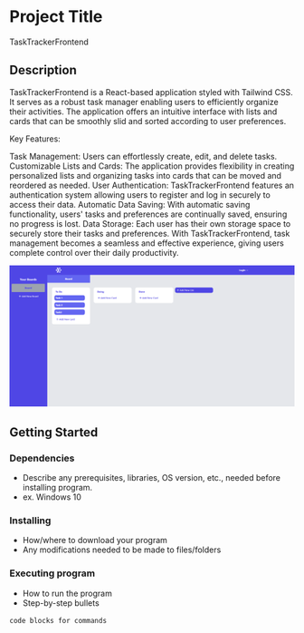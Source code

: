 # Project Title
TaskTrackerFrontend

## Description

TaskTrackerFrontend is a React-based application styled with Tailwind CSS. It serves as a robust task manager enabling users to efficiently organize their activities. The application offers an intuitive interface with lists and cards that can be smoothly slid and sorted according to user preferences.

Key Features:

Task Management: Users can effortlessly create, edit, and delete tasks.
Customizable Lists and Cards: The application provides flexibility in creating personalized lists and organizing tasks into cards that can be moved and reordered as needed.
User Authentication: TaskTrackerFrontend features an authentication system allowing users to register and log in securely to access their data.
Automatic Data Saving: With automatic saving functionality, users' tasks and preferences are continually saved, ensuring no progress is lost.
Data Storage: Each user has their own storage space to securely store their tasks and preferences.
With TaskTrackerFrontend, task management becomes a seamless and effective experience, giving users complete control over their daily productivity.


![firstDescription](public/descripcion.png)

## Getting Started

### Dependencies

* Describe any prerequisites, libraries, OS version, etc., needed before installing program.
* ex. Windows 10

### Installing

* How/where to download your program
* Any modifications needed to be made to files/folders

### Executing program

* How to run the program
* Step-by-step bullets
```
code blocks for commands
```

```